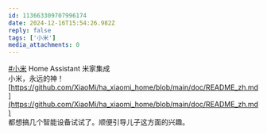 ```yaml
---
id: 113663309707996174
date: 2024-12-16T15:54:26.982Z
reply: false
tags: ['小米']
media_attachments: 0
---
```


[#小米](https://e5n.cc/tags/%E5%B0%8F%E7%B1%B3) Home Assistant 米家集成  
小米，永远的神！  
[https://github.com/XiaoMi/ha_xiaomi_home/blob/main/doc/README_zh.md](https://github.com/XiaoMi/ha_xiaomi_home/blob/main/doc/README_zh.md)  
都想搞几个智能设备试试了。顺便引导儿子这方面的兴趣。

